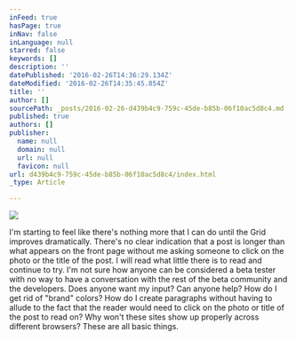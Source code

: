 ```yaml
---
inFeed: true
hasPage: true
inNav: false
inLanguage: null
starred: false
keywords: []
description: ''
datePublished: '2016-02-26T14:36:29.134Z'
dateModified: '2016-02-26T14:35:45.854Z'
title: ''
author: []
sourcePath: _posts/2016-02-26-d439b4c9-759c-45de-b85b-06f10ac5d8c4.md
published: true
authors: []
publisher:
  name: null
  domain: null
  url: null
  favicon: null
url: d439b4c9-759c-45de-b85b-06f10ac5d8c4/index.html
_type: Article

---
```

![](https://the-grid-user-content.s3-us-west-2.amazonaws.com/50327f5b-3fbe-4e1c-88d6-e1cc5bc0da3a.jpg)

I'm starting to feel like there's nothing more that I can do until the Grid improves dramatically. There's no clear indication that a post is longer than what appears on the front page without me asking someone to click on the photo or the title of the post. I will read what little there is to read and continue to try. I'm not sure how anyone can be considered a beta tester with no way to have a conversation with the rest of the beta community and the developers. Does anyone want my input? Can anyone help? How do I get rid of "brand" colors? How do I create paragraphs without having to allude to the fact that the reader would need to click on the photo or title of the post to read on? Why won't these sites show up properly across different browsers? These are all basic things.